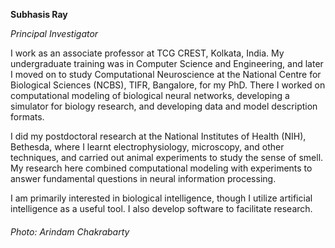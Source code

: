 **Subhasis Ray**

*Principal Investigator*

I work as an associate professor at TCG CREST, Kolkata, India. My undergraduate training was in Computer Science and Engineering, and later I moved on to study Computational Neuroscience at the National Centre for Biological Sciences (NCBS), TIFR, Bangalore, for my PhD. There I worked on computational modeling of biological neural networks, developing a simulator for biology research, and developing data and model description formats.

I did my postdoctoral research at the National Institutes of Health (NIH), Bethesda, where I learnt electrophysiology, microscopy, and other techniques, and carried out animal experiments to study the sense of smell. My research here combined computational modeling with experiments to answer fundamental questions in neural information processing.

I am primarily interested in biological intelligence, though I utilize artificial intelligence as a useful tool. I also develop software to facilitate research.

###### *Photo: Arindam Chakrabarty*
